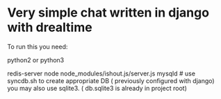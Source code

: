Very simple chat written in django with drealtime
==========
To run this you need:

python2 or python3

redis-server 
node node_modules/ishout.js/server.js
mysqld # use syncdb.sh to create appropriate DB ( previously configured with django)
you may also use sqlite3. ( db.sqlite3 is already in project root)
